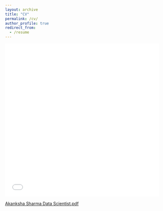 ```yaml
---
layout: archive
title: "CV"
permalink: /cv/
author_profile: true
redirect_from:
  - /resume
---
```



<iframe src="/files/pdf/Akanksha Sharma Data Scientist.pdf" width="100%" height="500" frameborder="no" border="0" marginwidth="0" marginheight="0"></iframe>

[Akanksha Sharma Data Scientist.pdf](https://github.com/akankshasharmadid/akankshasharmadid.github.io/files/11299823/Akanksha.Sharma.Data.Scientist.pdf)
